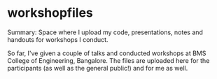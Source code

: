 workshopfiles
=============

Summary: Space where I upload my code, presentations, notes and handouts for workshops I conduct.


So far, I've given a couple of talks and conducted workshops at BMS College of Engineering, Bangalore.
The files are uploaded here for the participants (as well as the general public!) and for me as well.

